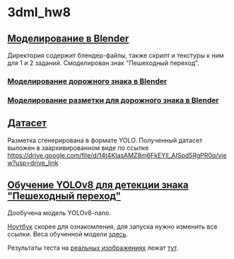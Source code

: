 # 3dml_hw8
## [Моделирование в Blender](https://github.com/shlyahin/3dml_hw8/tree/main/blender)
Директория содержит блендер-файлы, также скрипт и текстуры к ним для 1 и 2 заданий. Смоделирован знак "Пешеходный переход".
### [Моделирование дорожного знака в Blender](https://github.com/shlyahin/3dml_hw8/blob/main/blender/traffic_sign.blend)
### [Моделирование разметки для дорожного знака в Blender](https://github.com/shlyahin/3dml_hw8/blob/main/blender/traffic_sign_markup.blend)
## [Датасет](https://drive.google.com/file/d/14t4KIasAMZ8m6FkEYll_AISpd5RgPR0q/view?usp=drive_link)
Разметка сгенерирована в формате YOLO. Полученный датасет выложен в заархивированном виде по ссылке https://drive.google.com/file/d/14t4KIasAMZ8m6FkEYll_AISpd5RgPR0q/view?usp=drive_link
## [Обучение YOLOv8 для детекции знака "Пешеходный переход"](https://github.com/shlyahin/3dml_hw8/tree/main/notebooks)
Дообучена модель YOLOv8-nano.

[Ноутбук](https://github.com/shlyahin/3dml_hw8/blob/main/notebooks/yolo_train_hw08.ipynb) скорее для ознакомления, для запуска нужно изменить все ссылки. Веса обученной модели [здесь](https://github.com/shlyahin/3dml_hw8/blob/main/notebooks/weights/best.pt).

Результаты теста на [реальных изображениях](notebooks/data/test) лежат [тут](https://github.com/shlyahin/3dml_hw8/tree/main/notebooks/preds).

